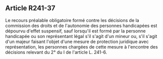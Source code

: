 ## Article R241-37

Le recours préalable obligatoire formé contre les décisions de la commission des droits et de l'autonomie des
personnes handicapées est dépourvu d'effet suspensif, sauf lorsqu'il est formé par la personne handicapée
ou son représentant légal s'il s'agit d'un mineur ou, s'il s'agit d'un majeur faisant l'objet d'une mesure de
protection juridique avec représentation, les personnes chargées de cette mesure à l'encontre des décisions
relevant du 2° du I de l'article L. 241-6.


